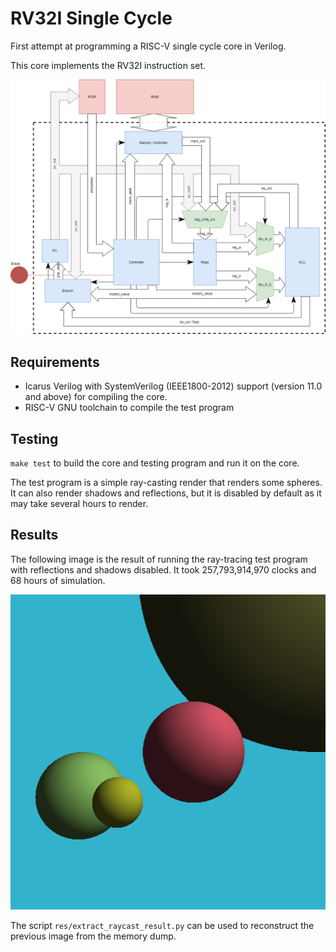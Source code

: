 # RV32I Single Cycle

First attempt at programming a RISC-V single cycle core in Verilog.

This core implements the RV32I instruction set.

![Architecture diagram](res/diag/RV32I-Single-Core.png)


## Requirements
 * Icarus Verilog with SystemVerilog (IEEE1800-2012) support (version 11.0 and above) for compiling the core.
 * RISC-V GNU toolchain to compile the test program


## Testing
`make test` to build the core and testing program and run it on the core.

The test program is a simple ray-casting render that renders some spheres.
It can also render shadows and reflections, but it is disabled by default as
it may take several hours to render.


## Results
The following image is the result of running the ray-tracing test program with reflections and shadows disabled. It took 257,793,914,970 clocks and 68 hours of simulation.

![512px no-mirror render](res/512_nomirror.png)


The script `res/extract_raycast_result.py` can be used to reconstruct the previous
image from the memory dump.
